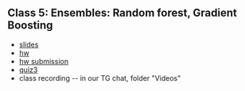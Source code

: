   ## Class 5: Ensembles: Random forest, Gradient Boosting 
   * [slides]()
   * [hw]()
   * [hw submission]()
   * [quiz3](#)
   * class recording -- in our TG chat, folder "Videos"
